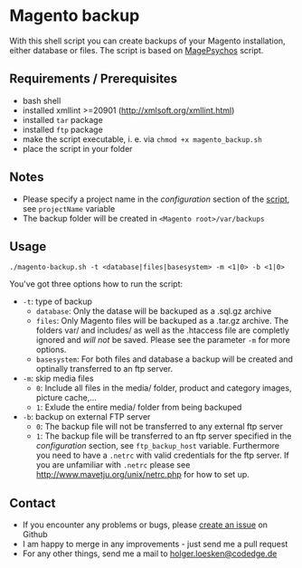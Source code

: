 # Magento backup
With this shell script you can create backups of your Magento installation, either database or files.
The script is based on [MagePsychos](http://www.blog.magepsycho.com/backup-magento-project-files-db-using-bash-script/) script.


## Requirements / Prerequisites
- bash shell
- installed xmllint >=20901 (http://xmlsoft.org/xmllint.html)
- installed `tar` package
- installed `ftp` package
- make the script executable, i. e. via `chmod +x magento_backup.sh`
- place the script in your <Magento root> folder

## Notes
- Please specify a project name in the _configuration_ section of the [script](magento_backup.sh), see `projectName` variable
- The backup folder will be created in `<Magento root>/var/backups`

## Usage
`./magento-backup.sh -t <database|files|basesystem> -m <1|0> -b <1|0>`

You've got three options how to run the script:
* `-t`: type of backup
    * `database`: Only the datase will be backuped as a .sql.gz archive
    * `files`:  Only Magento files will be backuped as a .tar.gz archive.
                The folders var/ and includes/ as well as the .htaccess file are completly ignored and _will not_ be saved. Please see the parameter `-m` for more options.
    * `basesystem`: For both files and database a backup will be created and optinally transferred to an ftp server.
* `-m`: skip media files
    * `0`: Include all files in the media/ folder, product and category images, picture cache,...
    * `1`: Exlude the entire media/ folder from being backuped
* `-b`: backup on external FTP server
    * `0`: The backup file will not be transferred to any external ftp server
    * `1`: The backup file will be transferred to an ftp server specified in the _configuration_ section, see `ftp_backup_host` variable. Furthermore you need to have a `.netrc` with valid credentials for the ftp server.
    If you are unfamiliar with `.netrc` please see http://www.mavetju.org/unix/netrc.php for how to set up.

## Contact
* If you encounter any problems or bugs, please [create an issue](https://github.com/codedge/magento-backup/issues/new) on Github
* I am happy to merge in any improvements - just send me a pull request
* For any other things, send me a mail to holger.loesken@codedge.de



